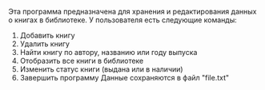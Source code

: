 Эта программа предназначена для хранения и редактирования данных о книгах в библиотеке.
У пользователя есть следующие команды: 
1. Добавить книгу
2. Удалить книгу
3. Найти книгу по автору, названию или году выпуска
4. Отобразить все книги в библиотеке
5. Изменить статус книги (выдана или в наличии)
6. Завершить программу
Данные сохраняются в файл "file.txt"
